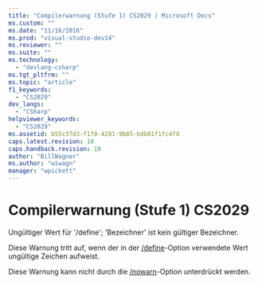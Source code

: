 ```yaml
---
title: "Compilerwarnung (Stufe 1) CS2029 | Microsoft Docs"
ms.custom: ""
ms.date: "11/16/2016"
ms.prod: "visual-studio-dev14"
ms.reviewer: ""
ms.suite: ""
ms.technology: 
  - "devlang-csharp"
ms.tgt_pltfrm: ""
ms.topic: "article"
f1_keywords: 
  - "CS2029"
dev_langs: 
  - "CSharp"
helpviewer_keywords: 
  - "CS2029"
ms.assetid: b55c37d3-f1f8-4281-9b85-bdb01f1fc4fd
caps.latest.revision: 10
caps.handback.revision: 10
author: "BillWagner"
ms.author: "wiwagn"
manager: "wpickett"
---
```

# Compilerwarnung (Stufe 1) CS2029
Ungültiger Wert für '\/define'; 'Bezeichner' ist kein gültiger Bezeichner.  
  
 Diese Warnung tritt auf, wenn der in der [\/define](../../csharp/language-reference/compiler-options/define-compiler-option.md)\-Option verwendete Wert ungültige Zeichen aufweist.  
  
 Diese Warnung kann nicht durch die [\/nowarn](../../csharp/language-reference/compiler-options/nowarn-compiler-option.md)\-Option unterdrückt werden.